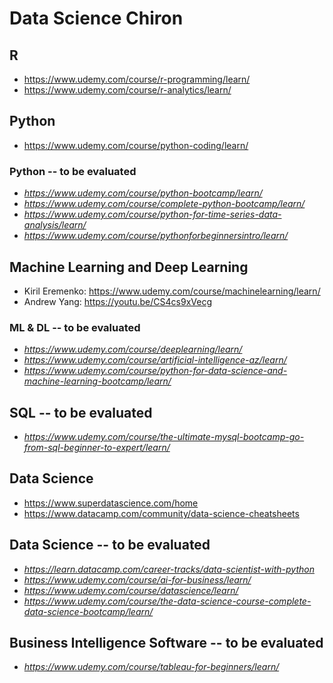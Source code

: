 # Data Science Chiron

## R

* https://www.udemy.com/course/r-programming/learn/
* https://www.udemy.com/course/r-analytics/learn/

## Python

* https://www.udemy.com/course/python-coding/learn/

### Python -- to be evaluated

* *https://www.udemy.com/course/python-bootcamp/learn/*
* *https://www.udemy.com/course/complete-python-bootcamp/learn/*
* *https://www.udemy.com/course/python-for-time-series-data-analysis/learn/*
* *https://www.udemy.com/course/pythonforbeginnersintro/learn/*

## Machine Learning and Deep Learning

* Kiril Eremenko: https://www.udemy.com/course/machinelearning/learn/
* Andrew Yang: https://youtu.be/CS4cs9xVecg

### ML & DL -- to be evaluated

* *https://www.udemy.com/course/deeplearning/learn/*
* *https://www.udemy.com/course/artificial-intelligence-az/learn/*
* *https://www.udemy.com/course/python-for-data-science-and-machine-learning-bootcamp/learn/*

## SQL -- to be evaluated

* *https://www.udemy.com/course/the-ultimate-mysql-bootcamp-go-from-sql-beginner-to-expert/learn/*

## Data Science

* https://www.superdatascience.com/home
* https://www.datacamp.com/community/data-science-cheatsheets

## Data Science -- to be evaluated

* *https://learn.datacamp.com/career-tracks/data-scientist-with-python*
* *https://www.udemy.com/course/ai-for-business/learn/*
* *https://www.udemy.com/course/datascience/learn/*
* *https://www.udemy.com/course/the-data-science-course-complete-data-science-bootcamp/learn/*

## Business Intelligence Software -- to be evaluated

* *https://www.udemy.com/course/tableau-for-beginners/learn/*

